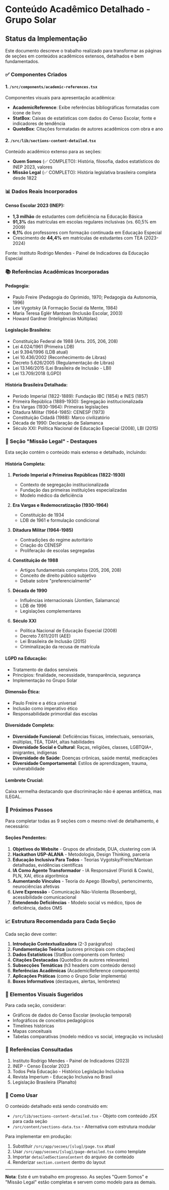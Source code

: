 # Conteúdo Acadêmico Detalhado - Grupo Solar

## Status da Implementação

Este documento descreve o trabalho realizado para transformar as páginas de seções em conteúdos acadêmicos extensos, detalhados e bem fundamentados.

### ✅ Componentes Criados

#### 1. `/src/components/academic-references.tsx`
Componentes visuais para apresentação acadêmica:
- **AcademicReference**: Exibe referências bibliográficas formatadas com ícone de livro
- **StatBox**: Caixas de estatísticas com dados do Censo Escolar, fonte e indicadores de tendência
- **QuoteBox**: Citações formatadas de autores acadêmicos com obra e ano

#### 2. `/src/lib/sections-content-detailed.tsx`
Conteúdo acadêmico extenso para as seções:
- **Quem Somos** (✅ COMPLETO): História, filosofia, dados estatísticos do INEP 2023, valores
- **Missão Legal** (✅ COMPLETO): História legislativa brasileira completa desde 1822

### 📊 Dados Reais Incorporados

#### Censo Escolar 2023 (INEP):
- **1,3 milhão** de estudantes com deficiência na Educação Básica
- **91,3%** das matrículas em escolas regulares inclusivas (vs. 60,5% em 2009)
- **6,1%** dos professores com formação continuada em Educação Especial
- Crescimento de **44,4%** em matrículas de estudantes com TEA (2023-2024)

Fonte: Instituto Rodrigo Mendes - Painel de Indicadores da Educação Especial

### 📚 Referências Acadêmicas Incorporadas

#### Pedagogia:
- Paulo Freire (Pedagogia do Oprimido, 1970; Pedagogia da Autonomia, 1996)
- Lev Vygotsky (A Formação Social da Mente, 1984)
- Maria Teresa Eglér Mantoan (Inclusão Escolar, 2003)
- Howard Gardner (Inteligências Múltiplas)

#### Legislação Brasileira:
- Constituição Federal de 1988 (Arts. 205, 206, 208)
- Lei 4.024/1961 (Primeira LDB)
- Lei 9.394/1996 (LDB atual)
- Lei 10.436/2002 (Reconhecimento de Libras)
- Decreto 5.626/2005 (Regulamentação de Libras)
- Lei 13.146/2015 (Lei Brasileira de Inclusão - LBI)
- Lei 13.709/2018 (LGPD)

#### História Brasileira Detalhada:
- Período Imperial (1822-1889): Fundação IBC (1854) e INES (1857)
- Primeira República (1889-1930): Segregação institucionalizada
- Era Vargas (1930-1964): Primeiras legislações
- Ditadura Militar (1964-1985): CENESP (1973)
- Constituição Cidadã (1988): Marco civilizatório
- Década de 1990: Declaração de Salamanca
- Século XXI: Política Nacional de Educação Especial (2008), LBI (2015)

### 🎯 Seção "Missão Legal" - Destaques

Esta seção contém o conteúdo mais extenso e detalhado, incluindo:

#### História Completa:
1. **Período Imperial e Primeiras Repúblicas (1822-1930)**
   - Contexto de segregação institucionalizada
   - Fundação das primeiras instituições especializadas
   - Modelo médico da deficiência

2. **Era Vargas e Redemocratização (1930-1964)**
   - Constituição de 1934
   - LDB de 1961 e formulação condicional

3. **Ditadura Militar (1964-1985)**
   - Contradições do regime autoritário
   - Criação do CENESP
   - Proliferação de escolas segregadas

4. **Constituição de 1988**
   - Artigos fundamentais completos (205, 206, 208)
   - Conceito de direito público subjetivo
   - Debate sobre "preferencialmente"

5. **Década de 1990**
   - Influências internacionais (Jomtien, Salamanca)
   - LDB de 1996
   - Legislações complementares

6. **Século XXI**
   - Política Nacional de Educação Especial (2008)
   - Decreto 7.611/2011 (AEE)
   - Lei Brasileira de Inclusão (2015)
   - Criminalização da recusa de matrícula

#### LGPD na Educação:
- Tratamento de dados sensíveis
- Princípios: finalidade, necessidade, transparência, segurança
- Implementação no Grupo Solar

#### Dimensão Ética:
- Paulo Freire e a ética universal
- Inclusão como imperativo ético
- Responsabilidade primordial das escolas

#### Diversidade Completa:
- **Diversidade Funcional**: Deficiências físicas, intelectuais, sensoriais, múltiplas, TEA, TDAH, altas habilidades
- **Diversidade Social e Cultural**: Raças, religiões, classes, LGBTQIA+, imigrantes, indígenas
- **Diversidade de Saúde**: Doenças crônicas, saúde mental, medicações
- **Diversidade Comportamental**: Estilos de aprendizagem, trauma, vulnerabilidade

#### Lembrete Crucial:
Caixa vermelha destacando que discriminação não é apenas antiética, mas ILEGAL.

### 🔧 Próximos Passos

Para completar todas as 9 seções com o mesmo nível de detalhamento, é necessário:

#### Seções Pendentes:
1. **Objetivos do Website** - Grupos de afinidade, DUA, clustering com IA
2. **Hackathon USP-ALANA** - Metodologia, Design Thinking, parceria
3. **Educação Inclusiva Para Todos** - Teorias Vygotsky/Freire/Mantoan detalhadas, evidências científicas
4. **IA Como Agente Transformador** - IA Responsável (Floridi & Cowls), PLN, XAI, ética algorítmica
5. **Aumentando Vínculos** - Teoria do Apego (Bowlby), pertencimento, neurociências afetivas
6. **Livre Expressão** - Comunicação Não-Violenta (Rosenberg), acessibilidade comunicacional
7. **Entendendo Deficiências** - Modelo social vs médico, tipos de deficiência, dados OMS

### 📈 Estrutura Recomendada para Cada Seção

Cada seção deve conter:

1. **Introdução Contextualizadora** (2-3 parágrafos)
2. **Fundamentação Teórica** (autores principais com citações)
3. **Dados Estatísticos** (StatBox components com fontes)
4. **Citações Destacadas** (QuoteBox de autores relevantes)
5. **Subsecções Temáticas** (h3 headers com conteúdo denso)
6. **Referências Acadêmicas** (AcademicReference components)
7. **Aplicações Práticas** (como o Grupo Solar implementa)
8. **Boxes Informativos** (destaques, alertas, lembretes)

### 🎨 Elementos Visuais Sugeridos

Para cada seção, considerar:
- Gráficos de dados do Censo Escolar (evolução temporal)
- Infográficos de conceitos pedagógicos
- Timelines históricas
- Mapas conceituais
- Tabelas comparativas (modelo médico vs social, integração vs inclusão)

### 📖 Referências Consultadas

1. Instituto Rodrigo Mendes - Painel de Indicadores (2023)
2. INEP - Censo Escolar 2023
3. Todos Pela Educação - Histórico Legislação Inclusiva
4. Revista Imperium - Educação Inclusiva no Brasil
5. Legislação Brasileira (Planalto)

### 🚀 Como Usar

O conteúdo detalhado está sendo construído em:
- `/src/lib/sections-content-detailed.tsx` - Objeto com conteúdo JSX para cada seção
- `/src/content/sections-data.tsx` - Alternativa com estrutura modular

Para implementar em produção:
1. Substituir `/src/app/secoes/[slug]/page.tsx` atual
2. Usar `/src/app/secoes/[slug]/page-detailed.tsx` como template
3. Importar `detailedSectionsContent` do arquivo de conteúdo
4. Renderizar `section.content` dentro do layout

---

**Nota**: Este é um trabalho em progresso. As seções "Quem Somos" e "Missão Legal" estão completas e servem como modelo para as demais.
